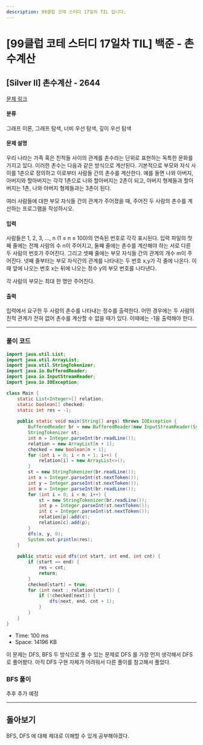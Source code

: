 ```yaml
---
description: 99클럽 코테 스터디 17일차 TIL 입니다.
---
```


# \[99클럽 코테 스터디 17일차 TIL]  백준 - 촌수계산

## \[Silver II] 촌수계산 - 2644

[문제 링크](https://www.acmicpc.net/problem/2644)

#### 분류

그래프 이론, 그래프 탐색, 너비 우선 탐색, 깊이 우선 탐색

#### 문제 설명

우리 나라는 가족 혹은 친척들 사이의 관계를 촌수라는 단위로 표현하는 독특한 문화를 가지고 있다. 이러한 촌수는 다음과 같은 방식으로 계산된다. 기본적으로 부모와 자식 사이를 1촌으로 정의하고 이로부터 사람들 간의 촌수를 계산한다. 예를 들면 나와 아버지, 아버지와 할아버지는 각각 1촌으로 나와 할아버지는 2촌이 되고, 아버지 형제들과 할아버지는 1촌, 나와 아버지 형제들과는 3촌이 된다.

여러 사람들에 대한 부모 자식들 간의 관계가 주어졌을 때, 주어진 두 사람의 촌수를 계산하는 프로그램을 작성하시오.

#### 입력

사람들은 1, 2, 3, …, n (1 ≤ n ≤ 100)의 연속된 번호로 각각 표시된다. 입력 파일의 첫째 줄에는 전체 사람의 수 n이 주어지고, 둘째 줄에는 촌수를 계산해야 하는 서로 다른 두 사람의 번호가 주어진다. 그리고 셋째 줄에는 부모 자식들 간의 관계의 개수 m이 주어진다. 넷째 줄부터는 부모 자식간의 관계를 나타내는 두 번호 x,y가 각 줄에 나온다. 이때 앞에 나오는 번호 x는 뒤에 나오는 정수 y의 부모 번호를 나타낸다.

각 사람의 부모는 최대 한 명만 주어진다.

#### 출력

입력에서 요구한 두 사람의 촌수를 나타내는 정수를 출력한다. 어떤 경우에는 두 사람의 친척 관계가 전혀 없어 촌수를 계산할 수 없을 때가 있다. 이때에는 -1을 출력해야 한다.

***

### 풀이 코드

```java
import java.util.List;
import java.util.ArrayList;
import java.util.StringTokenizer;
import java.io.BufferedReader;
import java.io.InputStreamReader;
import java.io.IOException;

class Main {
    static List<Integer>[] relation;
    static boolean[] checked;
    static int res = -1;
    
    public static void main(String[] args) throws IOException {
        BufferedReader br = new BufferedReader(new InputStreamReader(System.in));
        StringTokenizer st;
        int n = Integer.parseInt(br.readLine());
        relation = new ArrayList[n + 1];
        checked = new boolean[n + 1];
        for (int i = 0; i < n + 1; i++) {
            relation[i] = new ArrayList<>();
        }
        st = new StringTokenizer(br.readLine());
        int x = Integer.parseInt(st.nextToken());
        int y = Integer.parseInt(st.nextToken());
        int m = Integer.parseInt(br.readLine());
        for (int i = 0; i < m; i++) {
            st = new StringTokenizer(br.readLine());
            int p = Integer.parseInt(st.nextToken());
            int c = Integer.parseInt(st.nextToken());
            relation[p].add(c);
            relation[c].add(p);
        }
        dfs(x, y, 0);
        System.out.println(res);
    }
    
    public static void dfs(int start, int end, int cnt) {
        if (start == end) {
            res = cnt;
            return;
        }
        checked[start] = true;
        for (int next : relation[start]) {
            if (!checked[next]) {
                dfs(next, end, cnt + 1);
            }
        }
    }
}
```

* Time: 100 ms
* Space: 14196 KB

이 문제는 DFS, BFS 두 방식으로 풀 수 있는 문제로 DFS 를 가장 먼저 생각해서 DFS 로 풀어봤다. 아직 DFS 구현 자체가 어려워서 다른 풀이를 참고해서 풀었다.

### BFS 풀이

추후 추가 예정

***

## 돌아보기

BFS, DFS 에 대해 제대로 이해할 수 있게 공부해야겠다.
